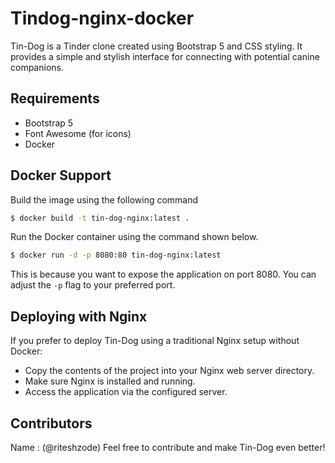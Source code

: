 # Tindog-nginx-docker

Tin-Dog is a Tinder clone created using Bootstrap 5 and CSS styling. It provides a simple and stylish interface for connecting with potential canine companions.

## Requirements
- Bootstrap 5
- Font Awesome (for icons)
- Docker

## Docker Support

Build the image using the following command

```bash
$ docker build -t tin-dog-nginx:latest .
```

Run the Docker container using the command shown below.

```bash
$ docker run -d -p 8080:80 tin-dog-nginx:latest
```
This is because you want to expose the application on port 8080. You can adjust the `-p` flag to your preferred port.

## Deploying with Nginx

If you prefer to deploy Tin-Dog using a traditional Nginx setup without Docker:

- Copy the contents of the project into your Nginx web server directory.
- Make sure Nginx is installed and running.
- Access the application via the configured server.

## Contributors
Name : (@riteshzode)
Feel free to contribute and make Tin-Dog even better!
